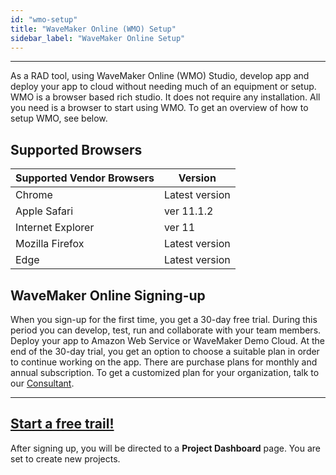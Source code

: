```yaml
---
id: "wmo-setup"
title: "WaveMaker Online (WMO) Setup"
sidebar_label: "WaveMaker Online Setup"
---
```

---
As a RAD tool, using WaveMaker Online (WMO) Studio, develop app and deploy your app to cloud without needing much of an equipment or setup. WMO is a browser based rich studio. It does not require any installation. All you need is a browser to start using WMO. To get an overview of how to setup WMO, see below. 

## Supported Browsers

| Supported Vendor Browsers | Version |
| --- | --- |
| Chrome|  Latest version |
| Apple Safari |  ver 11.1.2|
| Internet Explorer |  ver 11 |
| Mozilla Firefox |  Latest version |
| Edge |  Latest version |

## WaveMaker Online Signing-up

 When you sign-up for the first time, you get a 30-day free trial. During this period you can develop, test, run and collaborate with your team members. Deploy your app to Amazon Web Service or WaveMaker Demo Cloud. At the end of the 30-day trial, you get an option to choose a suitable plan in order to continue working on the app. There are purchase plans for monthly and annual subscription. To get a customized plan for your organization, talk to our [Consultant](https://www.wavemaker.com/talk-to-expert/).

---
## [Start a free trail!](https://www.wavemaker.com/get-started/)
After signing up, you will be directed to a **Project Dashboard** page. You are set to create new projects. 

